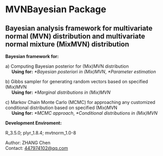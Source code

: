 # MVNBayesian Package

## Bayesian analysis framework for multivariate normal (MVN) distribution and multivariate normal mixture (MixMVN) distribution

**Bayesian framework for:**<br/>

a) Computing Bayesian posterior for (Mix)MVN distribution<br/>
&nbsp;&nbsp;&nbsp;&nbsp;&nbsp;**Using for:** *\*Bayesian posteriori in (Mix)MVN*,&nbsp;*\*Parameter estimation*

b) Gibbs sampler for generating random vectors based on specified (Mix)MVN<br/>
&nbsp;&nbsp;&nbsp;&nbsp;&nbsp;**Using for:** *\*Marginal distributions in (Mix)MVN*

c) Markov Chain Monte Carlo (MCMC) for approaching any customized conditional distribution based on specified (Mix)MVN<br/>
&nbsp;&nbsp;&nbsp;&nbsp;&nbsp;**Using for:** *\*MCMC approach*,&nbsp;*\*Conditional distributions in (Mix)MVN*

**Development Enviroment:**

R_3.5.0; plyr_1.8.4; mvtnorm_1.0-8

Author: ZHANG Chen<br/>
Contact: 447974102@qq.com<br/>
